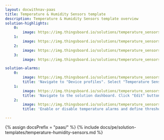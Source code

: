 ```yaml
---
layout: docwithnav-paas
title: Temperature & Humidity Sensors template
description: Temperature & Humidity Sensors template overview
solution-highlights:
    0:
        image: https://img.thingsboard.io/solutions/temperature_sensors/temperature-sensors-1.png
    1:
        image: https://img.thingsboard.io/solutions/temperature_sensors/temperature-sensors-2.png
    2:
        image: https://img.thingsboard.io/solutions/temperature_sensors/temperature-sensors-3.png
    3:
        image: https://img.thingsboard.io/solutions/temperature_sensors/temperature-sensors-4.png

solution-alarms:
    0:
        image: https://img.thingsboard.io/solutions/temperature_sensors/temperature-and-humidity-alarm-rules-src.png
        title: 'Navigate to "Device profiles". Select "Temperature Sensor" profile. Open "Alarm rules" tab.'
    1:
        image: https://img.thingsboard.io/solutions/temperature_sensors/temperature-and-humidity-edit-device-btn-src.png
        title: 'Navigate to the solution dashboard. Click "Edit" button in the corresponding sensor row.'
    2:
        image: https://img.thingsboard.io/solutions/temperature_sensors/temperature-and-humidity-edit-device-src.png
        title: 'Enable or disable temperature alarms and define thresholds.'

---
```


{% assign docsPrefix = "paas/" %}
{% include docs/pe/solution-templates/temperature-humidity-sensors.md %}